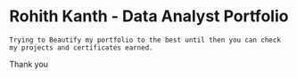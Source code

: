 # Rohith Kanth - Data Analyst Portfolio
    Trying to Beautify my portfolio to the best until then you can check my projects and certificates earned. 
Thank you

